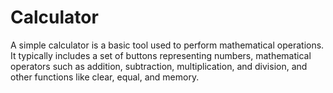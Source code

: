 # Calculator
A simple calculator is a basic tool used to perform mathematical operations. It typically includes a set of buttons representing numbers, mathematical operators such as addition, subtraction, multiplication, and division, and other functions like clear, equal, and memory.
